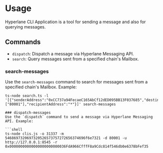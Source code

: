 # Usage

Hyperlane CLI Application is a tool for sending a message and also for querying messages.

## Commands

- `dispatch`: Dispatch a message via Hyperlane Messaging API.
- `search`: Query messages sent from a specified chain's Mailbox.


### search-messages
Use the `search-messages` command to search for messages sent from a specified chain's Mailbox. Example:

```shell
ts-node search.ts -l '[{"senderAddress":"0xCC737a94FecaeC165AbCf12dED095BB13F037685","destinationDomain":["80001"],"recipientAddress":"*"}]' search-messages

### dispatch-messages
Use the `dispatch` command to send a message via Hyperlane Messaging API. Example:

```shell
ts-node clis.js -o 31337 -m 5468697320697320526573757272656374696f6e7321 -d 80001 -u http://127.0.0.1:8545 -r 0x00000000000000000000000036FdA966CfffF8a9Cdc814f546db0e6378bFef35
